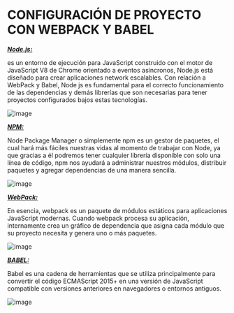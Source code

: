 
# CONFIGURACIÓN DE PROYECTO CON WEBPACK Y BABEL

***[Node.js:](https://nodejs.org/es/)***

es un entorno de ejecución para JavaScript construido con el motor de JavaScript V8 de Chrome orientado a eventos asíncronos, Node.js está diseñado para crear aplicaciones network escalables. Con relación a WebPack y Babel, Node js es fundamental para el correcto funcionamiento de las dependencias y demás librerías que son necesarias para tener proyectos configurados bajos estas tecnologías.

![image](https://user-images.githubusercontent.com/30872921/134933123-7b124305-ae3c-46e0-a383-3f4807bb765d.png)

***[NPM:](https://www.npmjs.com/)*** 

Node Package Manager o simplemente npm es un gestor de paquetes, el cual hará más fáciles nuestras vidas al momento de trabajar con Node, ya que gracias a él podremos tener cualquier librería disponible con solo una línea de código, npm nos ayudará a administrar nuestros módulos, distribuir paquetes y agregar dependencias de una manera sencilla. 

![image](https://user-images.githubusercontent.com/30872921/134933291-d6899a27-f04b-4e07-ba0f-10fe97c1035c.png)

***[WebPack:](https://webpack.js.org/)*** 

En esencia, webpack es un paquete de módulos estáticos para aplicaciones JavaScript modernas. Cuando webpack procesa su aplicación, internamente crea un gráfico de dependencia que asigna cada módulo que su proyecto necesita y genera uno o más paquetes.

![image](https://user-images.githubusercontent.com/30872921/134932842-264d2d40-34e7-47cf-8e10-980544a4964e.png)

***[BABEL:](https://babeljs.io/)*** 

Babel es una cadena de herramientas que se utiliza principalmente para convertir el código ECMAScript 2015+ en una versión de JavaScript compatible con versiones anteriores en navegadores o entornos antiguos.

![image](https://user-images.githubusercontent.com/30872921/134933385-dfe70eb7-bea3-4365-a054-8d28dfff7bbf.png)



